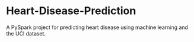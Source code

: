 # Heart-Disease-Prediction
A PySpark project for predicting heart disease using machine learning and the UCI dataset.
